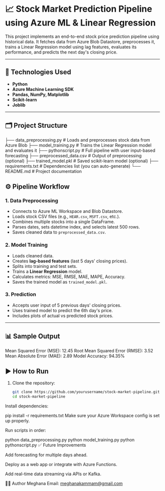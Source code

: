 # 📈 Stock Market Prediction Pipeline using Azure ML & Linear Regression

This project implements an end-to-end stock price prediction pipeline using historical data. It fetches data from Azure Blob Datastore, preprocesses it, trains a Linear Regression model using lag features, evaluates its performance, and predicts the next day's closing price.

---

## 🔧 Technologies Used

- **Python**
- **Azure Machine Learning SDK**
- **Pandas, NumPy, Matplotlib**
- **Scikit-learn**
- **Joblib**

---

## 🗂️ Project Structure

├── data_preprocessing.py # Loads and preprocesses stock data from Azure Blob
├── model_training.py # Trains the Linear Regression model and evaluates it
├── pythonscript.py # Full pipeline with user input-based forecasting
├── preprocessed_data.csv # Output of preprocessing (optional)
├── trained_model.pkl # Saved scikit-learn model (optional)
├── requirements.txt # Dependencies list (you can auto-generate)
└── README.md # Project documentation



## ⚙️ Pipeline Workflow

### 1. **Data Preprocessing**
- Connects to Azure ML Workspace and Blob Datastore.
- Loads stock CSV files (e.g., `HEAR.csv`, `MSFT.csv`, etc.).
- Combines multiple stocks into a single DataFrame.
- Parses dates, sets datetime index, and selects latest 500 rows.
- Saves cleaned data to `preprocessed_data.csv`.

### 2. **Model Training**
- Loads cleaned data.
- Creates **lag-based features** (last 5 days’ closing prices).
- Splits into training and test sets.
- Trains a **Linear Regression** model.
- Calculates metrics: MSE, RMSE, MAE, MAPE, Accuracy.
- Saves the trained model as `trained_model.pkl`.

### 3. **Prediction**
- Accepts user input of 5 previous days' closing prices.
- Uses trained model to predict the 6th day's price.
- Includes plots of actual vs predicted stock prices.

---

## 📊 Sample Output

Mean Squared Error (MSE): 12.45
Root Mean Squared Error (RMSE): 3.52
Mean Absolute Error (MAE): 2.89
Model Accuracy: 94.35%


## ▶️ How to Run

1. Clone the repository:
   ```bash
   git clone https://github.com/yourusername/stock-market-pipeline.git
   cd stock-market-pipeline
Install dependencies:

pip install -r requirements.txt
Make sure your Azure Workspace config is set up properly.

Run scripts in order:

python data_preprocessing.py
python model_training.py
python pythonscript.py
✅ Future Improvements

Add forecasting for multiple days ahead.

Deploy as a web app or integrate with Azure Functions.

Add real-time data streaming via APIs or Kafka.

👩‍💻 Author
Meghana
Email: meghanakammam@gmail.com

